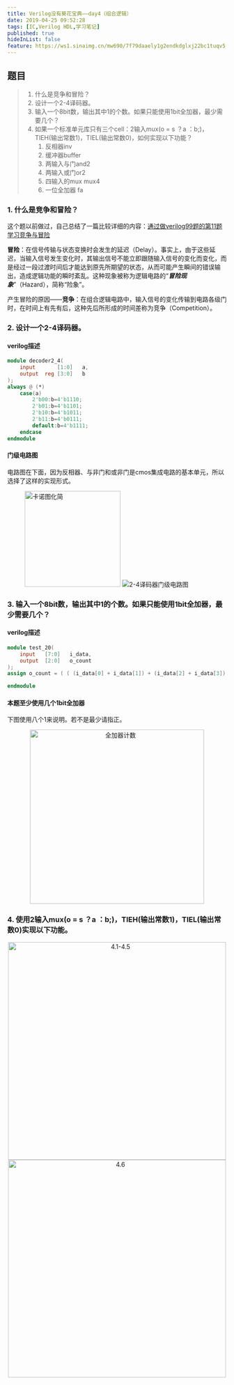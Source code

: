 ```yaml
---
title: Verilog没有葵花宝典——day4（组合逻辑）
date: 2019-04-25 09:52:28
tags: [IC,Verilog HDL,学习笔记]
published: true
hideInList: false
feature: https://ws1.sinaimg.cn/mw690/7f79daaely1g2endkdglxj22bc1tuqv5.jpg
---
```

## 题目
>1. 什么是竞争和冒险？
>2. 设计一个2-4译码器。
>3. 输入一个8bit数，输出其中1的个数。如果只能使用1bit全加器，最少需要几个？
>4. 如果一个标准单元库只有三个cell：2输入mux(o = s ？a ：b;)，TIEH(输出常数1)，TIEL(输出常数0)，如何实现以下功能？
>    1. 反相器inv
>    2. 缓冲器buffer 
>    3. 两输入与门and2
>    4. 两输入或门or2
>    5. 四输入的mux  mux4
>    6. 一位全加器 fa
<!-- more --> 

### 1. 什么是竞争和冒险？

这个题以前做过，自己总结了一篇比较详细的内容：[通过做verilog99题的第11题学习竞争与冒险](https://halftop.github.io/post/verilog99_11)

**冒险**：在信号传输与状态变换时会发生的延迟（Delay）。事实上，由于这些延迟，当输入信号发生变化时，其输出信号不能立即跟随输入信号的变化而变化，而是经过一段过渡时间后才能达到原先所期望的状态，从而可能产生瞬间的错误输出，造成逻辑功能的瞬时紊乱。这种现象被称为逻辑电路的“***冒险现象***”（Hazard），简称“险象”。

产生冒险的原因——**竞争**：在组合逻辑电路中，输入信号的变化传输到电路各级门时，在时间上有先有后，这种先后所形成的时间差称为竞争（Competition）。

### 2. 设计一个2-4译码器。

#### verilog描述
```v
module decoder2_4(
	input		[1:0]	a,
	output	reg	[3:0]	b
);
always @ (*)
	case(a)
		2'b00:b=4'b1110;
		2'b01:b=4'b1101;
		2'b10:b=4'b1011;
		2'b11:b=4'b0111;
		default:b=4'b1111;
	endcase
endmodule
```

#### 门级电路图
电路图在下面，因为反相器、与非门和或非门是cmos集成电路的基本单元，所以选择了这样的实现形式。
<figure class="half">
	<img src="https://ws1.sinaimg.cn/large/7f79daaely1g1oepelcemj21341d0djp.jpg" alt="卡诺图化简" title="卡诺图化简" width="220">
	<img src="https://ws3.sinaimg.cn/large/7f79daaely1g1oeqjjlauj20640570sn.jpg" alt="2-4译码器门级电路图" title="2-4译码器门级电路图">
</figure>

### 3. 输入一个8bit数，输出其中1的个数。如果只能使用1bit全加器，最少需要几个？

#### verilog描述
```v
module test_20(
	input 	[7:0]	i_data,
	output	[2:0]	o_count
);
assign o_count = ( ( (i_data[0] + i_data[1]) + (i_data[2] + i_data[3]) ) + ( (i_data[4] +  i_data[5]) + (i_data[6] + i_data[7]) ) );

endmodule
```

#### 本题至少使用几个1bit全加器

下图使用八个1来说明。若不是最少请指正。

<center>
    <img src="https://ws1.sinaimg.cn/large/7f79daaely1g1ol572qzdj20ss0ssact.jpg" alt="全加器计数" title="全加器计数" width="400">
</center>

### 4. 使用2输入mux(o = s ？a ：b;)，TIEH(输出常数1)，TIEL(输出常数0)实现以下功能。

<center>
    <img src="https://ws1.sinaimg.cn/large/7f79daaely1g2eqsji2fgj22dr1onh34.jpg" alt="4.1-4.5" title="4.1-4.5" width="500">
</center>

<center>
    <img src="https://ws1.sinaimg.cn/mw690/7f79daaely1g2equ4tnj6j22dr1on4dn.jpg" alt="4.6" title="4.6" width="500">
</center>